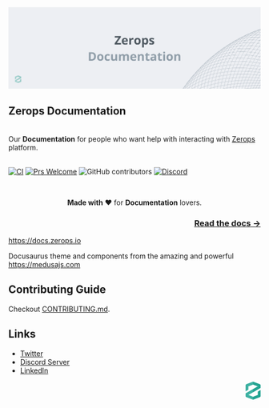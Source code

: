 ![Docs cover](https://github.com/zeropsio/recipe-shared-assets/blob/main/covers/svg/cover-docs.svg)

<h2>Zerops Documentation</h2>
  <br/>
Our <b>Documentation</b> for people who want help with interacting with <a href="https://zerops.io/" target="_blank">Zerops</a> platform.

<br/>
<br />

[![CI](https://github.com/zeropsio/docs/actions/workflows/build.yml/?labelColor=EDEFF3&color=8F9DA8)](https://github.com/zeropsio/docs/actions/workflows/build.yml)
[![Prs Welcome](https://img.shields.io/badge/PRs_are-Welcome_%3F?labelColor=EDEFF3&color=8F9DA8)](https://github.com/zeropsio/docs/blob/CONTRIBUTING.md)
![GitHub contributors](https://img.shields.io/github/contributors/zeropsio/docs?labelColor=EDEFF3&color=8F9DA8)
[![Discord](https://img.shields.io/discord/735781031147208777?labelColor=EDEFF3&color=8F9DA8)](https://discord.gg/xxzmJSDKPT)

<br/>

<p align="center">
<b>Made with</b> ❤️ for <b>Documentation</b> lovers.
<br/>
</p>

<h3 align="end">
<a href="https://docs.zerops.io/" target="_blank">Read the docs →</a>
<br/>
</h3>


https://docs.zerops.io


Docusaurus theme and components from the amazing and powerful https://medusajs.com

## Contributing Guide

Checkout [CONTRIBUTING.md](https://github.com/zeropsio/docs/blob/main/CONTRIBUTING.md).


## Links

- [Twitter](https://x.com/zeropsio)
- [Discord Server](https://discord.gg/xxzmJSDKPT)
- [LinkedIn](https://www.linkedin.com/company/zerops)


<p align="end"><img height="36" src="https://github.com/zeropsio/recipe-shared-assets/blob/main/logos/zerops-green.svg" ></p>
